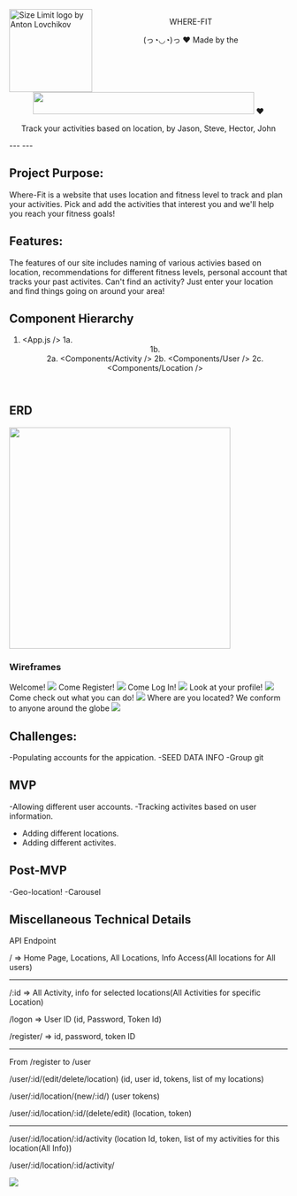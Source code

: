 
<img src="https://cdn.domestika.org/c_limit,dpr_auto,f_auto,q_auto,w_820/v1501605839/content-items/002/031/688/logo-megalodon-original.jpg?1501605839" align="left" title="Size Limit logo by Anton Lovchikov" width="150" height="150">

<p align="center">WHERE-FIT</p>
<p align="center">(っ◔◡◔)っ ♥ Made by the <img src="https://fontmeme.com/permalink/191108/47974a27d6decccb4ee886abf7b2ee88.png" width="400" height="40"> ♥</p>

<p align="center">Track your activities based on location, by Jason, Steve, Hector, John</p>
---
---

## Project Purpose:
Where-Fit is a website that uses location and fitness level to track and plan your activities. Pick and add the activities that interest you and we'll help you reach your fitness goals! 

## Features:
The features of our site includes naming of various activies based on  location, recommendations for different fitness levels, personal account that tracks your past activites. Can't find an activity? Just enter your location and find things going on around your area!

## Component Hierarchy

1. <App.js />
1a. <Header>
1b. <Footer>
2a. <Components/Activity />
2b. <Components/User />
2c. <Components/Location />



## ERD

<img src="./images/template.jpg" height="400" width="400">

### Wireframes
Welcome!
![](./images/LandingPage.jpg)
Come Register!
![](./images/RegisterForm.jpg)
Come Log In!
![](./images/LoginPage.jpg)
Look at your profile!
![](./images/ProfilePage.jpg)
Come check out what you can do!
![](./images/sample.jpg)
Where are you located? We conform to anyone around the globe
![](./images/LocationsPage.jpg)

## Challenges: 
-Populating accounts for the appication.
-SEED DATA INFO
-Group git 

## MVP 
-Allowing different user accounts.
-Tracking activites based on user information.
- Adding different locations.
- Adding different activites.

## Post-MVP 
-Geo-location!
-Carousel 

## Miscellaneous Technical Details

API Endpoint 

/ => Home Page, Locations, All Locations, Info Access(All locations for All users)

---

/:id => All Activity, info for selected locations(All Activities for specific Location)

/logon => User ID (id, Password, Token Id)

/register/ => id, password, token ID

---

From /register to /user

/user/:id/(edit/delete/location) (id, user id, tokens, list of my locations)

/user/:id/location/(new/:id/) (user tokens)

/user/:id/location/:id/(delete/edit) (location, token)

---

/user/:id/location/:id/activity (location Id, token, list of my activities for this location(All Info))

/user/:id/location/:id/activity/


<img src="https://media3.giphy.com/media/3o7TKR1b2X2JqJ6JDW/giphy.gif" align="center">